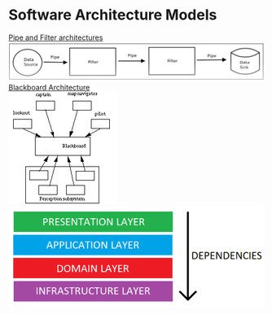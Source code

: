 # Software Architecture Models
[Pipe and Filter architectures](https://www.oreilly.com/library/view/software-architecture-with/9781786468529/ch08s04.html)\
![Pipe_and_Filter.png](https://github.com/Blackdog-Programmer/SoftwareEngineering/blob/master/References/Pipe_and_Filter.png)\
[Blackboard Architecture](https://www.cs.cmu.edu/~ModProb/MRsol4.html)\
![Blackboard.png](https://github.com/Blackdog-Programmer/SoftwareEngineering/blob/master/References/Blackboard.png)\
![layered_architecture.png](https://github.com/Blackdog-Programmer/SoftwareEngineering/blob/master/References/layered_architecture.png)
